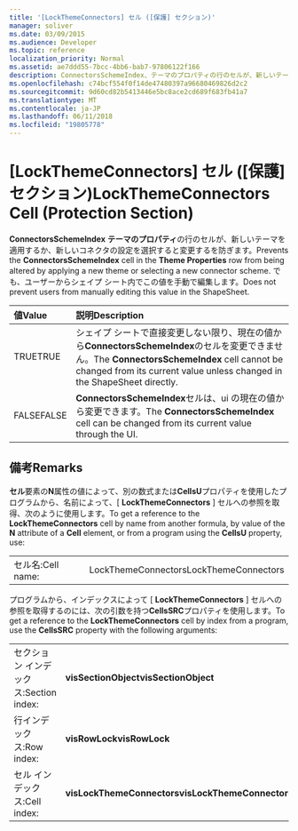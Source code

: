 ```yaml
---
title: '[LockThemeConnectors] セル ([保護] セクション)'
manager: soliver
ms.date: 03/09/2015
ms.audience: Developer
ms.topic: reference
localization_priority: Normal
ms.assetid: ae7ddd55-7bcc-4bb6-bab7-97806122f166
description: ConnectorsSchemeIndex、テーマのプロパティの行のセルが、新しいテーマを適用するか、新しいコネクタの設定を選択すると変更するを防ぎます。 でも、ユーザーからシェイプ シート内でこの値を手動で編集します。
ms.openlocfilehash: c74bcf554f0f14de47480397a96680469826d2c2
ms.sourcegitcommit: 9d60cd82b5413446e5bc8ace2cd689f683fb41a7
ms.translationtype: MT
ms.contentlocale: ja-JP
ms.lasthandoff: 06/11/2018
ms.locfileid: "19805778"
---
```

# <a name="lockthemeconnectors-cell-protection-section"></a><span data-ttu-id="af03a-104">[LockThemeConnectors] セル ([保護] セクション)</span><span class="sxs-lookup"><span data-stu-id="af03a-104">LockThemeConnectors Cell (Protection Section)</span></span>

<span data-ttu-id="af03a-105">**ConnectorsSchemeIndex** **テーマのプロパティ**の行のセルが、新しいテーマを適用するか、新しいコネクタの設定を選択すると変更するを防ぎます。</span><span class="sxs-lookup"><span data-stu-id="af03a-105">Prevents the **ConnectorsSchemeIndex** cell in the **Theme Properties** row from being altered by applying a new theme or selecting a new connector scheme.</span></span> <span data-ttu-id="af03a-106">でも、ユーザーからシェイプ シート内でこの値を手動で編集します。</span><span class="sxs-lookup"><span data-stu-id="af03a-106">Does not prevent users from manually editing this value in the ShapeSheet.</span></span> 
  
|<span data-ttu-id="af03a-107">**値**</span><span class="sxs-lookup"><span data-stu-id="af03a-107">**Value**</span></span>|<span data-ttu-id="af03a-108">**説明**</span><span class="sxs-lookup"><span data-stu-id="af03a-108">**Description**</span></span>|
|:-----|:-----|
|<span data-ttu-id="af03a-109">TRUE</span><span class="sxs-lookup"><span data-stu-id="af03a-109">TRUE</span></span>  <br/> |<span data-ttu-id="af03a-110">シェイプ シートで直接変更しない限り、現在の値から**ConnectorsSchemeIndex**のセルを変更できません。</span><span class="sxs-lookup"><span data-stu-id="af03a-110">The **ConnectorsSchemeIndex** cell cannot be changed from its current value unless changed in the ShapeSheet directly.</span></span>  <br/> |
|<span data-ttu-id="af03a-111">FALSE</span><span class="sxs-lookup"><span data-stu-id="af03a-111">FALSE</span></span>  <br/> |<span data-ttu-id="af03a-112">**ConnectorsSchemeIndex**セルは、ui の現在の値から変更できます。</span><span class="sxs-lookup"><span data-stu-id="af03a-112">The **ConnectorsSchemeIndex** cell can be changed from its current value through the UI.</span></span>  <br/> |
   
## <a name="remarks"></a><span data-ttu-id="af03a-113">備考</span><span class="sxs-lookup"><span data-stu-id="af03a-113">Remarks</span></span>

<span data-ttu-id="af03a-114">**セル**要素の**N**属性の値によって、別の数式または**CellsU**プロパティを使用したプログラムから、名前によって、[ **LockThemeConnectors** ] セルへの参照を取得、次のように使用します。</span><span class="sxs-lookup"><span data-stu-id="af03a-114">To get a reference to the **LockThemeConnectors** cell by name from another formula, by value of the **N** attribute of a **Cell** element, or from a program using the **CellsU** property, use:</span></span> 
  
|||
|:-----|:-----|
| <span data-ttu-id="af03a-115">セル名:</span><span class="sxs-lookup"><span data-stu-id="af03a-115">Cell name:</span></span>  <br/> | <span data-ttu-id="af03a-116">LockThemeConnectors</span><span class="sxs-lookup"><span data-stu-id="af03a-116">LockThemeConnectors</span></span>  <br/> |
   
<span data-ttu-id="af03a-117">プログラムから、インデックスによって [ **LockThemeConnectors** ] セルへの参照を取得するのには、次の引数を持つ**CellsSRC**プロパティを使用します。</span><span class="sxs-lookup"><span data-stu-id="af03a-117">To get a reference to the **LockThemeConnectors** cell by index from a program, use the **CellsSRC** property with the following arguments:</span></span> 
  
|||
|:-----|:-----|
| <span data-ttu-id="af03a-118">セクション インデックス:</span><span class="sxs-lookup"><span data-stu-id="af03a-118">Section index:</span></span>  <br/> |<span data-ttu-id="af03a-119">**visSectionObject**</span><span class="sxs-lookup"><span data-stu-id="af03a-119">**visSectionObject**</span></span> <br/> |
| <span data-ttu-id="af03a-120">行インデックス:</span><span class="sxs-lookup"><span data-stu-id="af03a-120">Row index:</span></span>  <br/> |<span data-ttu-id="af03a-121">**visRowLock**</span><span class="sxs-lookup"><span data-stu-id="af03a-121">**visRowLock**</span></span> <br/> |
| <span data-ttu-id="af03a-122">セル インデックス:</span><span class="sxs-lookup"><span data-stu-id="af03a-122">Cell index:</span></span>  <br/> |<span data-ttu-id="af03a-123">**visLockThemeConnectors**</span><span class="sxs-lookup"><span data-stu-id="af03a-123">**visLockThemeConnectors**</span></span> <br/> |
   

